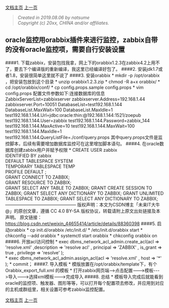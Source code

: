 <link href="zoe_docs.css" rel="stylesheet" type="text/css" />

[文档主页](../../index.html)
[上一页](../zabbix_install_index.html)

>	_Created in 2019.08.06 by natsume_  
>	_Copyright (c) 20xx, CHINA and/or affiliates._  
 
##	 oracle监控用orabbix插件来进行监控，zabbix自带的没有oracle监控项，需要自行安装设置
####1.	下载zabbix，安装包找我拿，网上下的orabbix1.2.3在zabbix4.2上用不了，要去下个编译版的重新编译，我这里已经编译好包了。
####2.	安装jdk1.7或者1.8，安装很简单这里就不说了
####3.	安装orabbix
	* mkdir -p /opt/orabbix ，把安装包放到这个目录
	* unzip orabbix1.2.3.zip
	* chmod -R a+x orabbix/ 
	* cd /opt/orabbix/conf/ 
	* cp config.props.sample config.props 
	*  vim config.props 配置文件参数如下:连接数据库的信息
	     ZabbixServerList=zabbixserver
         zabbixserver.Address=192.168.1.44
         zabbixserver.Port=10051
         DatabaseList=test192.168.1.144
         DatabaseList.MaxWait=100
         DatabaseList.MaxIdle=1
         test192.168.1.144.Url=jdbc:oracle:thin:@192.168.1.144:1521/zoepub
         test192.168.1.144.User=zabbix
         test192.168.1.144.Password=zabbix_144
         test192.168.1.144.MaxActive=10
         test192.168.1.144.MaxWait=100
         test192.168.1.144.MaxIdle=1
         test192.168.1.144.QueryListFile=./conf/query.props
        其中query.props文件是监控脚本，后续有需要增加数据库监控可在这里增加脚本语句。
####4.	在oracle数据库创建zabbix用户并赋予权限
	* CREATE     USER     zabbix  
        IDENTIFIED    BY     zabbix  
        DEFAULT     TABLESPACE SYSTEM  
        TEMPORARY     TABLESPACE    TEMP  
        PROFILE    DEFAULT  ;  
        GRANT     CONNECT     TO     ZABBIX;  
        GRANT     RESOURCE    TO     ZABBIX;  
		GRANT SELECT ANY TABLE TO ZABBIX;
		GRANT CREATE SESSION TO ZABBIX;
		GRANT SELECT ANY DICTIONARY TO ZABBIX;
		GRANT UNLIMITED TABLESPACE TO ZABBIX;
		GRANT SELECT ANY DICTIONARY TO ZABBIX;
————————————————
版权声明：本文为CSDN博主「未来IT大牛@」的原创文章，遵循 CC 4.0 BY-SA 版权协议，转载请附上原文出处链接及本声明。
原文链接：https://blog.csdn.net/weixin_44655414/article/details/88360398
####5.	启动orabbix
    * cp init.d/orabbix /etc/init.d/ 
    * /etc/init.d/orabbix start 
    * chkconfig --add orabbix 
    * systemctl start orabbix
    * chkconfig orabbix on
####6.	开放acl访问控制
    * exec     dbms_network_acl_admin.create_acl(acl =>    'resolve.xml'   ,description =>    'resolve acl'   , principal =>   'ZABBIX'   , is_grant =>    true   , privilege =>    'resolve'   );  
    * exec     dbms_network_acl_admin.assign_acl(acl =>    'resolve.xml'   , host =>   '*'   ); 
    * commit；
####7.	导入模板
    * 模版放置在/opt/orabbix/template下，有个Orabbix_export_full.xml 的模板
    * 打开zabbix网页端-->点击配置--->模板--->导入--->选择xml模板--->完成导入
####8.	总结
    * 模板导入完成后就能看到oracle的监控项、触发器、图形等等，可以打开每个配置项去修改，并应用到对应的主机或群组里，相关设置可参考zabbix监控配置。

[文档主页](../../index.html)
[上一页](../zabbix_install_index.html)
